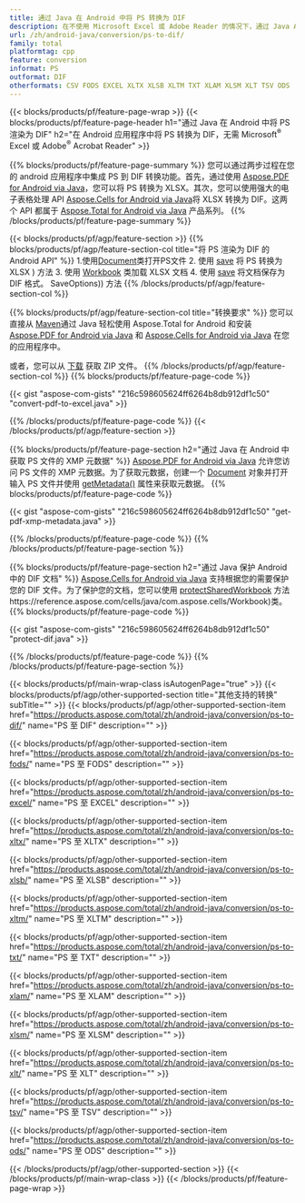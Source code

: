 ```yaml
---
title: 通过 Java 在 Android 中将 PS 转换为 DIF
description: 在不使用 Microsoft Excel 或 Adobe Reader 的情况下，通过 Java API 在 Android 中将 PS 渲染为 DIF
url: /zh/android-java/conversion/ps-to-dif/
family: total
platformtag: cpp
feature: conversion
informat: PS
outformat: DIF
otherformats: CSV FODS EXCEL XLTX XLSB XLTM TXT XLAM XLSM XLT TSV ODS
---
```

{{< blocks/products/pf/feature-page-wrap >}}
{{< blocks/products/pf/feature-page-header h1="通过 Java 在 Android 中将 PS 渲染为 DIF" h2="在 Android 应用程序中将 PS 转换为 DIF，无需 Microsoft<sup>&reg;</sup> Excel 或 Adobe<sup>&reg;</sup> Acrobat Reader" >}}

{{% blocks/products/pf/feature-page-summary %}}
您可以通过两步过程在您的 android 应用程序中集成 PS 到 DIF 转换功能。首先，通过使用 [Aspose.PDF for Android via Java](https://products.aspose.com/pdf/android-java/)，您可以将 PS 转换为 XLSX。其次，您可以使用强大的电子表格处理 API [Aspose.Cells for Android via Java](https://products.aspose.com/cells/android-java/)将 XLSX 转换为 DIF。这两个 API 都属于 [Aspose.Total for Android via Java](https://products.aspose.com/total/android-java/) 产品系列。 
{{% /blocks/products/pf/feature-page-summary  %}}

{{< blocks/products/pf/agp/feature-section >}}
{{% blocks/products/pf/agp/feature-section-col title="将 PS 渲染为 DIF 的 Android API" %}}
1.使用[Document](https://reference.aspose.com/pdf/java/com.aspose.pdf/Document)类打开PS文件
2. 使用 [save](https://reference.aspose.com/pdf/java/com.aspose.pdf/Document#save-java.lang.String-com.aspose.pdf.SaveOptions-) 将 PS 转换为 XLSX ) 方法
3. 使用 [Workbook](https://reference.aspose.com/cells/java/com.aspose.cells/Workbook) 类加载 XLSX 文档
4. 使用 [save](https://reference.aspose.com/cells/java/com.aspose.cells/workbook) 将文档保存为 DIF 格式。 SaveOptions)) 方法
{{% /blocks/products/pf/agp/feature-section-col %}}

{{% blocks/products/pf/agp/feature-section-col title="转换要求" %}}
您可以直接从 [Maven](https://repository.aspose.com/webapp/#/artifacts/browse/tree/General/repo/com/aspose/aspose-total)通过 Java 轻松使用 Aspose.Total for Android 和安装 [Aspose.PDF for Android via Java](https://docs.aspose.com/pdf/androidjava/installation/) 和 [Aspose.Cells for Android via Java](https://docs.aspose.com/cells/java/aspose-cells-for-android-via-java-installation/) 在您的应用程序中。

或者，您可以从 [下载](https://downloads.aspose.com/total/androidjava) 获取 ZIP 文件。
{{% /blocks/products/pf/agp/feature-section-col %}}
{{% blocks/products/pf/feature-page-code %}}

{{< gist "aspose-com-gists" "216c598605624ff6264b8db912df1c50" "convert-pdf-to-excel.java" >}}


{{% /blocks/products/pf/feature-page-code %}}
{{< /blocks/products/pf/agp/feature-section >}}

{{% blocks/products/pf/feature-page-section  h2="通过 Java 在 Android 中获取 PS 文件的 XMP 元数据" %}}
[Aspose.PDF for Android via Java](https://products.aspose.com/pdf/android-java/) 允许您访问 PS 文件的 XMP 元数据。为了获取元数据，创建一个 [Document](https://reference.aspose.com/pdf/java/com.aspose.pdf/Document) 对象并打开输入 PS 文件并使用 [getMetadata()](https://reference.aspose.com/pdf/java/com.aspose.pdf/Document#getMetadata--) 属性来获取元数据。
{{% blocks/products/pf/feature-page-code %}}

{{< gist "aspose-com-gists" "216c598605624ff6264b8db912df1c50" "get-pdf-xmp-metadata.java" >}}
{{% /blocks/products/pf/feature-page-code  %}}
{{% /blocks/products/pf/feature-page-section %}}

{{% blocks/products/pf/feature-page-section  h2="通过 Java 保护 Android 中的 DIF 文档" %}}
[Aspose.Cells for Android via Java](https://products.aspose.com/cells/android-java/) 支持根据您的需要保护您的 DIF 文件。为了保护您的文档，您可以使用 [protectSharedWorkbook](https://reference.aspose.com/cells/java/com.aspose.cells/workbook#protectSharedWorkbook(java.lang.String)) 方法https://reference.aspose.com/cells/java/com.aspose.cells/Workbook)类。
{{% blocks/products/pf/feature-page-code %}}

{{< gist "aspose-com-gists" "216c598605624ff6264b8db912df1c50" "protect-dif.java" >}}
{{% /blocks/products/pf/feature-page-code  %}}
{{% /blocks/products/pf/feature-page-section %}}

{{< blocks/products/pf/main-wrap-class isAutogenPage="true" >}}
{{< blocks/products/pf/agp/other-supported-section title="其他支持的转换" subTitle="" >}}
{{< blocks/products/pf/agp/other-supported-section-item href="https://products.aspose.com/total/zh/android-java/conversion/ps-to-dif/" name="PS 至 DIF" description="" >}}

{{< blocks/products/pf/agp/other-supported-section-item href="https://products.aspose.com/total/zh/android-java/conversion/ps-to-fods/" name="PS 至 FODS" description="" >}}

{{< blocks/products/pf/agp/other-supported-section-item href="https://products.aspose.com/total/zh/android-java/conversion/ps-to-excel/" name="PS 至 EXCEL" description="" >}}

{{< blocks/products/pf/agp/other-supported-section-item href="https://products.aspose.com/total/zh/android-java/conversion/ps-to-xltx/" name="PS 至 XLTX" description="" >}}

{{< blocks/products/pf/agp/other-supported-section-item href="https://products.aspose.com/total/zh/android-java/conversion/ps-to-xlsb/" name="PS 至 XLSB" description="" >}}

{{< blocks/products/pf/agp/other-supported-section-item href="https://products.aspose.com/total/zh/android-java/conversion/ps-to-xltm/" name="PS 至 XLTM" description="" >}}

{{< blocks/products/pf/agp/other-supported-section-item href="https://products.aspose.com/total/zh/android-java/conversion/ps-to-txt/" name="PS 至 TXT" description="" >}}

{{< blocks/products/pf/agp/other-supported-section-item href="https://products.aspose.com/total/zh/android-java/conversion/ps-to-xlam/" name="PS 至 XLAM" description="" >}}

{{< blocks/products/pf/agp/other-supported-section-item href="https://products.aspose.com/total/zh/android-java/conversion/ps-to-xlsm/" name="PS 至 XLSM" description="" >}}

{{< blocks/products/pf/agp/other-supported-section-item href="https://products.aspose.com/total/zh/android-java/conversion/ps-to-xlt/" name="PS 至 XLT" description="" >}}

{{< blocks/products/pf/agp/other-supported-section-item href="https://products.aspose.com/total/zh/android-java/conversion/ps-to-tsv/" name="PS 至 TSV" description="" >}}

{{< blocks/products/pf/agp/other-supported-section-item href="https://products.aspose.com/total/zh/android-java/conversion/ps-to-ods/" name="PS 至 ODS" description="" >}}


{{< /blocks/products/pf/agp/other-supported-section >}}
{{< /blocks/products/pf/main-wrap-class >}}
{{< /blocks/products/pf/feature-page-wrap >}}